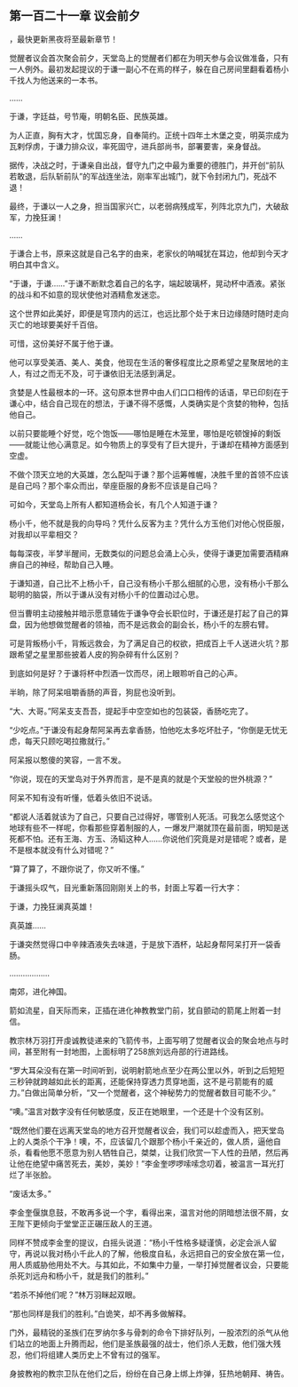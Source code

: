 ## 第一百二十一章 议会前夕
，最快更新黑夜将至最新章节！

觉醒者议会首次聚会前夕，天堂岛上的觉醒者们都在为明天参与会议做准备，只有一人例外。最初发起提议的于谦一副心不在焉的样子，躲在自己房间里翻看着杨小千找人为他送来的一本书。

……

于谦，字廷益，号节庵，明朝名臣、民族英雄。

为人正直，胸有大才，忧国忘身，自奉简约。正统十四年土木堡之变，明英宗成为瓦剌俘虏，于谦力排众议，率死固守，进兵部尚书，部署要害，亲身督战。

据传，决战之时，于谦亲自出战，督守九门之中最为重要的德胜门，并开创“前队若敢退，后队斩前队”的军战连坐法，刚率军出城门，就下令封闭九门，死战不退！

最终，于谦以一人之身，担当国家兴亡，以老弱病残成军，列阵北京九门，大破敌军，力挽狂澜！

……

于谦合上书，原来这就是自己名字的由来，老家伙的呐喊犹在耳边，他却到今天才明白其中含义。

“于谦，于谦……”于谦不断默念着自己的名字，端起玻璃杯，晃动杯中酒液。紧张的战斗和不如意的现状使他对酒精愈发迷恋。

这个世界如此美好，即便是穹顶内的远江，也远比那个处于末日边缘随时随时走向灭亡的地球要美好千百倍。

可惜，这份美好不属于他于谦。

他可以享受美酒、美人、美食，他现在生活的奢侈程度比之原希望之星聚居地的主人，有过之而无不及，可于谦依旧无法感到满足。

贪婪是人性最根本的一环。这句原本世界中由人们口口相传的话语，早已印刻在于谦心中，结合自己现在的想法，于谦不得不感慨，人类确实是个贪婪的物种，包括他自己。

以前只要能睡个好觉，吃个饱饭——哪怕是睡在木笼里，哪怕是吃顿馊掉的剩饭——就能让他心满意足。如今物质上的享受有了巨大提升，于谦却在精神方面感到空虚。

不做个顶天立地的大英雄，怎么配叫于谦？那个运筹帷幄，决胜千里的首领不应该是自己吗？那个率众而出，举座臣服的身影不应该是自己吗？

可如今，天堂岛上所有人都知道杨会长，有几个人知道于谦？

杨小千，他不就是我的向导吗？凭什么反客为主？凭什么方玉他们对他心悦臣服，对我却以平辈相交？

每每深夜，半梦半醒间，无数类似的问题总会涌上心头，使得于谦更加需要酒精麻痹自己的神经，帮助自己入睡。

于谦知道，自己比不上杨小千，自己没有杨小千那么细腻的心思，没有杨小千那么聪明的脑袋，所以于谦从没有对杨小千的位置动过心思。

但当曹明主动接触并暗示愿意辅佐于谦争夺会长职位时，于谦还是打起了自己的算盘，因为他想做觉醒者的领袖，而不是远救会的副会长，杨小千的左膀右臂。

可是背叛杨小千，背叛远救会，为了满足自己的权欲，把成百上千人送进火坑？那跟希望之星里那些披着人皮的狗杂碎有什么区别？

到底如何是好？于谦将杯中烈酒一饮而尽，闭上眼聆听自己的心声。

半晌，除了阿呆咀嚼香肠的声音，狗屁也没听到。

“大、大哥。”阿呆支支吾吾，提起手中空空如也的包装袋，香肠吃完了。

“少吃点。”于谦没有起身帮阿呆再去拿香肠，怕他吃太多吃坏肚子，“你倒是无忧无虑，每天只顾吃喝拉撒就行。”

阿呆报以憨傻的笑容，一言不发。

“你说，现在的天堂岛对于外界而言，是不是真的就是个天堂般的世外桃源？”

阿呆不知有没有听懂，低着头依旧不说话。

“都说人活着就该为了自己，只要自己过得好，哪管别人死活。可我怎么感觉这个地球有些不一样呢，你看那些穿着制服的人，一爆发尸潮就顶在最前面，明知是送死都不怕。还有王海、方玉、汤韬这种人……你说他们究竟是对是错呢？或者，是不是根本就没有什么对错呢？”

“算了算了，不跟你说了，你又听不懂。”

于谦摇头叹气，目光重新落回刚刚关上的书，封面上写着一行大字：

于谦，力挽狂澜真英雄！

真英雄……

于谦突然觉得口中辛辣酒液失去味道，于是放下酒杯，站起身帮阿呆打开一袋香肠。

………………

南郊，进化神国。

箭如流星，自天际而来，正插在进化神教教堂门前，犹自颤动的箭尾上附着一封信。

教宗林万羽打开虔诚教徒递来的飞箭传书，上面写明了觉醒者议会的聚会地点与时间，甚至附有一封地图，上面标明了258旅刘远舟部的行进路线。

“罗大耳朵没有在第一时间听到，说明射箭地点至少在两公里以外，听到之后短短三秒钟就跨越如此长的距离，还能保持穿透力贯穿地面，这不是弓箭能有的威力。”白做出简单分析，“又一个觉醒者，这个神秘势力的觉醒者数目可能不少。”

“噢。”温言对数字没有任何敏感度，反正在她眼里，一个还是十个没有区别。

“既然他们要在远离天堂岛的地方召开觉醒者议会，我们可以趁虚而入，把天堂岛上的人类杀个干净！噢，不，应该留几个跟那个杨小千亲近的，做人质，逼他自杀，看看他愿不愿意为别人牺牲自己，桀桀，让我们欣赏一下人性的丑陋，然后再让他在绝望中痛苦死去，美妙，美妙！”李金奎啰啰嗦嗦念叨着，被温言一耳光打烂了半张脸。

“废话太多。”

李金奎偃旗息鼓，不敢再多说一个字，看得出来，温言对他的阴暗想法很不屑，女王陛下更倾向于堂堂正正碾压敌人的王道。

同样不赞成李金奎的提议，白摇头说道：“杨小千性格多疑谨慎，必定会派人留守，再说以我对杨小千此人的了解，他极度自私，永远把自己的安全放在第一位，用人质威胁他用处不大。与其如此，不如集中力量，一举打掉觉醒者议会，只要能杀死刘远舟和杨小千，就是我们的胜利。”

“若杀不掉他们呢？”林万羽眯起双眼。

“那也同样是我们的胜利。”白诡笑，却不再多做解释。

门外，最精锐的圣族们在罗纳尔多与骨刺的命令下排好队列，一股浓烈的杀气从他们站立的地面上升腾而起，他们是圣族最强的战士，他们杀人无数，他们强大残忍，他们将组建人类历史上不曾有过的强军。

身披教袍的教宗卫队在他们之后，纷纷在自己身上绑上炸弹，狂热地朝拜、祷告。

